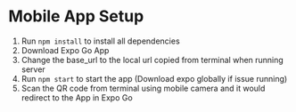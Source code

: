# Mobile App Setup

1. Run `npm install` to install all dependencies
2. Download Expo Go App
3. Change the base_url to the local url copied from terminal when running server
4. Run `npm start` to start the app (Download expo globally if issue running)
5. Scan the QR code from terminal using mobile camera and it would redirect to the App in Expo Go